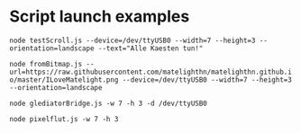 # Script launch examples

`node testScroll.js --device=/dev/ttyUSB0 --width=7 --height=3 --orientation=landscape --text="Alle Kaesten tun!"`

`node fromBitmap.js --url=https://raw.githubusercontent.com/matelighthn/matelighthn.github.io/master/ILoveMatelight.png --device=/dev/ttyUSB0 --width=7 --height=3 --orientation=landscape`

`node glediatorBridge.js -w 7 -h 3 -d /dev/ttyUSB0`

`node pixelflut.js -w 7 -h 3`